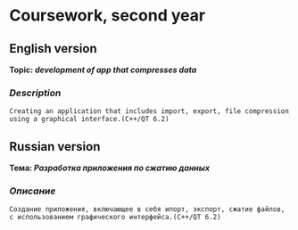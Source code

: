 # __Coursework, second year__
## English version 
**Topic: ***development of app that compresses data***** 
### *Description*
    Creating an application that includes import, export, file compression using a graphical interface.(C++/QT 6.2)
## Russian version 
**Тема: ***Разработка приложения по сжатию данных***** 
### *Описание*
    Создание приложения, включающее в себя ипорт, экспорт, сжатие файлов, с использованием графического интерфейса.(C++/QT 6.2)
